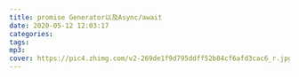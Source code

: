 ```yaml
---
title: promise Generator以及Async/await
date: 2020-05-12 12:03:17
categories:
tags:
mp3:
cover: https://pic4.zhimg.com/v2-269de1f9d795ddff52b84cf6afd3cac6_r.jpg
---
```

